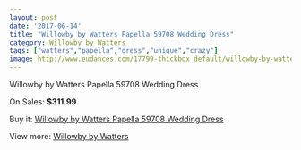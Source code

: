 ```yaml
---
layout: post
date: '2017-06-14'
title: "Willowby by Watters Papella 59708 Wedding Dress"
category: Willowby by Watters
tags: ["watters","papella","dress","unique","crazy"]
image: http://www.eudances.com/17799-thickbox_default/willowby-by-watters-papella-59708-wedding-dress.jpg
---
```

Willowby by Watters Papella 59708 Wedding Dress

On Sales: **$311.99**
<a href="https://www.eudances.com/en/willowby-by-watters/5179-willowby-by-watters-papella-59708-wedding-dress.html"><amp-img layout="responsive" width="600" height="600" src="//www.eudances.com/17799-thickbox_default/willowby-by-watters-papella-59708-wedding-dress.jpg" alt="Willowby by Watters Papella 59708 Wedding Dress 0" /></a>
<a href="https://www.eudances.com/en/willowby-by-watters/5179-willowby-by-watters-papella-59708-wedding-dress.html"><amp-img layout="responsive" width="600" height="600" src="//www.eudances.com/17807-thickbox_default/willowby-by-watters-papella-59708-wedding-dress.jpg" alt="Willowby by Watters Papella 59708 Wedding Dress 1" /></a>
<a href="https://www.eudances.com/en/willowby-by-watters/5179-willowby-by-watters-papella-59708-wedding-dress.html"><amp-img layout="responsive" width="600" height="600" src="//www.eudances.com/17806-thickbox_default/willowby-by-watters-papella-59708-wedding-dress.jpg" alt="Willowby by Watters Papella 59708 Wedding Dress 2" /></a>
<a href="https://www.eudances.com/en/willowby-by-watters/5179-willowby-by-watters-papella-59708-wedding-dress.html"><amp-img layout="responsive" width="600" height="600" src="//www.eudances.com/17805-thickbox_default/willowby-by-watters-papella-59708-wedding-dress.jpg" alt="Willowby by Watters Papella 59708 Wedding Dress 3" /></a>
<a href="https://www.eudances.com/en/willowby-by-watters/5179-willowby-by-watters-papella-59708-wedding-dress.html"><amp-img layout="responsive" width="600" height="600" src="//www.eudances.com/17804-thickbox_default/willowby-by-watters-papella-59708-wedding-dress.jpg" alt="Willowby by Watters Papella 59708 Wedding Dress 4" /></a>
<a href="https://www.eudances.com/en/willowby-by-watters/5179-willowby-by-watters-papella-59708-wedding-dress.html"><amp-img layout="responsive" width="600" height="600" src="//www.eudances.com/17803-thickbox_default/willowby-by-watters-papella-59708-wedding-dress.jpg" alt="Willowby by Watters Papella 59708 Wedding Dress 5" /></a>
<a href="https://www.eudances.com/en/willowby-by-watters/5179-willowby-by-watters-papella-59708-wedding-dress.html"><amp-img layout="responsive" width="600" height="600" src="//www.eudances.com/17802-thickbox_default/willowby-by-watters-papella-59708-wedding-dress.jpg" alt="Willowby by Watters Papella 59708 Wedding Dress 6" /></a>
<a href="https://www.eudances.com/en/willowby-by-watters/5179-willowby-by-watters-papella-59708-wedding-dress.html"><amp-img layout="responsive" width="600" height="600" src="//www.eudances.com/17801-thickbox_default/willowby-by-watters-papella-59708-wedding-dress.jpg" alt="Willowby by Watters Papella 59708 Wedding Dress 7" /></a>
<a href="https://www.eudances.com/en/willowby-by-watters/5179-willowby-by-watters-papella-59708-wedding-dress.html"><amp-img layout="responsive" width="600" height="600" src="//www.eudances.com/17800-thickbox_default/willowby-by-watters-papella-59708-wedding-dress.jpg" alt="Willowby by Watters Papella 59708 Wedding Dress 8" /></a>

Buy it: [Willowby by Watters Papella 59708 Wedding Dress](https://www.eudances.com/en/willowby-by-watters/5179-willowby-by-watters-papella-59708-wedding-dress.html "Willowby by Watters Papella 59708 Wedding Dress")

View more: [Willowby by Watters](https://www.eudances.com/en/48-willowby-by-watters "Willowby by Watters")